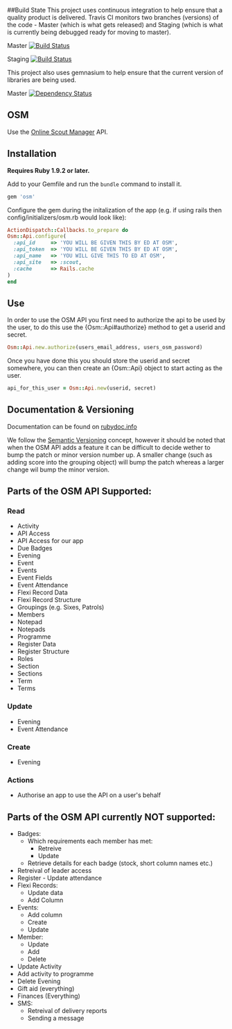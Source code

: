 ##Build State
This project uses continuous integration to help ensure that a quality product is delivered.
Travis CI monitors two branches (versions) of the code - Master (which is what gets released)
and Staging (which is what is currently being debugged ready for moving to master).

Master [![Build Status](https://secure.travis-ci.org/robertgauld/osm.png?branch=master)](http://travis-ci.org/robertgauld/osm)

Staging [![Build Status](https://secure.travis-ci.org/robertgauld/osm.png?branch=staging)](http://travis-ci.org/robertgauld/osm)

This project also uses gemnasium to help ensure that the current version of libraries are being used.

Master [![Dependency Status](https://gemnasium.com/robertgauld/osm.png)](https://gemnasium.com/robertgauld/osm)


## OSM

Use the [Online Scout Manager](https://www.onlinescoutmanager.co.uk) API.


## Installation

**Requires Ruby 1.9.2 or later.**

Add to your Gemfile and run the `bundle` command to install it.

```ruby
gem 'osm'
```

Configure the gem during the initalization of the app (e.g. if using rails then config/initializers/osm.rb would look like):

```ruby
ActionDispatch::Callbacks.to_prepare do
Osm::Api.configure(
  :api_id     => 'YOU WILL BE GIVEN THIS BY ED AT OSM',
  :api_token  => 'YOU WILL BE GIVEN THIS BY ED AT OSM',
  :api_name   => 'YOU WILL GIVE THIS TO ED AT OSM',
  :api_site   => :scout,
  :cache      => Rails.cache
)
end
```


## Use

In order to use the OSM API you first need to authorize the api to be used by the user, to do this use the {Osm::Api#authorize} method to get a userid and secret.

```ruby
Osm::Api.new.authorize(users_email_address, users_osm_password)
```

Once you have done this you should store the userid and secret somewhere, you can then create an {Osm::Api} object to start acting as the user.

```ruby
api_for_this_user = Osm::Api.new(userid, secret)
```


## Documentation & Versioning

Documentation can be found on [rubydoc.info](http://rubydoc.info/github/robertgauld/osm/master/frames)

We follow the [Semantic Versioning](http://semver.org/) concept,
however it should be noted that when the OSM API adds a feature it can be difficult to decide wether to bump the patch or minor version number up. A smaller change (such as adding score into the grouping object) will bump the patch whereas a larger change wil bump the minor version.


## Parts of the OSM API Supported:

### Read
  * Activity
  * API Access
  * API Access for our app
  * Due Badges
  * Evening
  * Event
  * Events
  * Event Fields
  * Event Attendance
  * Flexi Record Data
  * Flexi Record Structure
  * Groupings (e.g. Sixes, Patrols)
  * Members
  * Notepad
  * Notepads
  * Programme
  * Register Data
  * Register Structure
  * Roles
  * Section
  * Sections
  * Term
  * Terms

### Update
  * Evening
  * Event Attendance

### Create
  * Evening

### Actions
  * Authorise an app to use the API on a user's behalf


## Parts of the OSM API currently NOT supported:

  * Badges:
    * Which requirements each member has met:
      * Retreive
      * Update
    * Retrieve details for each badge (stock, short column names etc.)
  * Retreival of leader access
  * Register - Update attendance
  * Flexi Records:
    * Update data
    * Add Column
  * Events:
    * Add column
    * Create
    * Update
  * Member:
    * Update
    * Add
    * Delete
  * Update Activity
  * Add activity to programme
  * Delete Evening
  * Gift aid (everything)
  * Finances (Everything)
  * SMS:
    * Retreival of delivery reports
    * Sending a message
